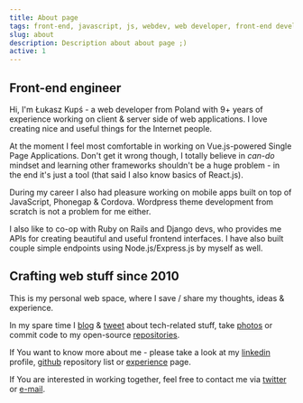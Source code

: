 ```yaml
---
title: About page
tags: front-end, javascript, js, webdev, web developer, front-end developer, web development
slug: about
description: Description about about page ;)
active: 1
---
```


## Front-end engineer

Hi, I'm Łukasz Kupś - a web developer from Poland with 9+ years of experience working on client & server side of web applications.
I love creating nice and useful things for the Internet people.

At the moment I feel most comfortable in working on Vue.js-powered Single Page Applications. Don't get it wrong though, I totally believe in *can-do* mindset and learning other frameworks shouldn't be a huge problem - in the end it's just a tool (that said I also know basics of React.js).

During my career I also had pleasure working on mobile apps built on top of JavaScript, Phonegap & Cordova. Wordpress theme development from scratch is not a problem for me either.

I also like to co-op with Ruby on Rails and Django devs, who provides me APIs for creating beautiful and useful frontend interfaces. I have also built couple simple endpoints using Node.js/Express.js by myself as well.

## Crafting web stuff since 2010

This is my personal web space, where I save / share my thoughts, ideas & experience.

In my spare time I [blog](/notes/) & [tweet](https://twitter/lukaszkups) about tech-related stuff, take [photos](https://instagram.com/lukasz_kups) or commit code to my open-source [repositories](https://github.com/lukaszkups).

If You want to know more about me - please take a look at my [linkedin](https://www.linkedin.com/in/lukaszkups/) profile, [github](https://github.com/lukaszkups) repository list or [experience](/experience/) page.

If You are interested in working together, feel free to contact me via [twitter](https://twitter.com/lukaszkups) or [e-mail](mailto:letstalk@lukaszkups.net).
